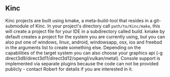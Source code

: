 ## Kinc

Kinc projects are built using kmake, a meta-build-tool that resides in
a git-submodule of Kinc. In your project's directory call `path/to/Kinc/make`,
this will create a project file for your IDE in a subdirectory called build.
kmake by default creates a project for the system you are currently using,
but you can also put one of windows, linux, android, windowsapp, osx, ios
and freebsd in the arguments list to create something else.
Depending on the capabilities of the target system you can also choose
your graphics api (-g direct3d9/direct3d11/direct3d12/opengl/vulkan/metal).
Console support is implemented via separate plugins because the code can not
be provided publicly - contact Robert for details if you are interested in it.
